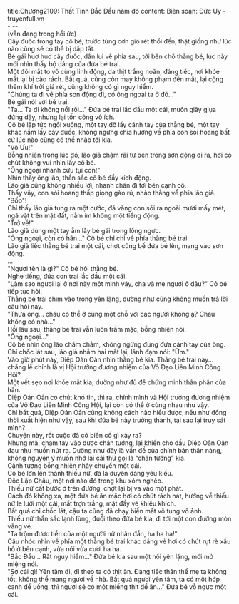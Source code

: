 title:Chương2109: Thất Tinh Bắc Đẩu năm đó
content:
Biên soạn: Đức Uy - truyenfull.vn<br>- --<br>(vẫn đang trong hồi ức)<br>Cây đuốc trong tay cô bé, trước từng cơn gió rét thổi đến, thật giống như lúc nào cũng sẽ có thể bị dập tắt.<br>Bé gái huơ huơ cây đuốc, dần lui về phía sau, tới bên chỗ thằng bé, lúc này mới nhìn thấy bộ dáng của đứa bé trai.<br>Một đôi mắt to vô cùng linh động, da thịt trắng noãn, đáng tiếc, nơi khóe mắt lại bị cào rách. Bất quá, cũng còn may không phạm đến mắt, lại cộng thêm khí trời giá rét, cũng không có gì nguy hiểm.<br>"Chúng ta đi về phía sơn động đi, có ông ngoại ta ở đó..."<br>Bé gái nói với bé trai.<br>"Ta... Ta đi không nổi rồi..." Đứa bé trai lắc đầu một cái, muốn giãy giụa đứng dậy, nhưng lại tốn công vô ích.<br>Cô bé lập tức ngồi xuống, một tay đỡ lấy cánh tay của thằng bé, một tay khác nắm lấy cây đuốc, không ngừng chĩa hướng về phía con sói hoang bất cứ lúc nào cũng có thể nhào tới kia.<br>"Vô Ưu!"<br>Bỗng nhiên trong lúc đó, lão giả chậm rãi từ bên trong sơn động đi ra, hơi có chút không vui nhìn lấy cô bé.<br>"Ông ngoại nhanh cứu tụi con!"<br>Nhìn thấy ông lão, thần sắc cô bé đầy kích động.<br>Lão giả cũng không nhiều lời, nhanh chân đi tới bên cạnh cô.<br>Thấy vậy, con sói hoang thấp giọng gào rú, nhào thẳng về phía lão giả.<br>"Bốp"!<br>Chỉ thấy lão giả tung ra một cước, đá văng con sói ra ngoài mười mấy mét, ngã vật trên mặt đất, nằm im không một tiếng động.<br>"Trở về!"<br>Lão giả dùng một tay ẵm lấy bé gái trong lồng ngực.<br>"Ông ngoại, còn có hắn..." Cô bé chỉ chỉ về phía thằng bé trai.<br>Lão giả liếc thằng bé trai một cái, chợt cũng bế đứa bé lên, mang vào sơn động.<br>...<br>"Ngươi tên là gì?" Cô bé hỏi thằng bé.<br>Nghe tiếng, đứa con trai lắc đầu một cái.<br>"Làm sao ngươi lại ở nơi này một mình vậy, cha và mẹ ngươi ở đâu?" Cô bé tiếp tục hỏi.<br>Thằng bé trai chìm vào trong yên lặng, dường như cũng không muốn trả lời câu hỏi này.<br>"Thưa ông... cháu có thể ở cùng một chỗ với các người không ạ? Cháu không có nhà..."<br>Hồi lâu sau, thằng bé trai vẫn luôn trầm mặc, bỗng nhiên nói.<br>"Ông ngoại..."<br>Cô bé nhìn ông lão chằm chằm, không ngừng đung đưa cánh tay của ông.<br>Chỉ chốc lát sau, lão giả nhắm hai mắt lại, lãnh đạm nói: "Ừm."<br>Vào giờ phút này, Diệp Oản Oản nhìn thằng bé kia. Thằng bé trai này... chẳng lẽ chính là vị Hội trưởng đương nhiệm của Võ Đạo Liên Minh Công Hội?<br>Một vết sẹo nơi khóe mắt kia, dường như đủ để chứng minh thân phận của hắn.<br>Diệp Oản Oản có chút khó tin, thì ra, chính mình và Hội trưởng đương nhiệm của Võ Đạo Liên Minh Công Hội, lại còn có thể ở cùng nhau như vậy.<br>Chỉ bất quá, Diệp Oản Oản cũng không cách nào hiểu được, nếu như đồng thời xuất hiện như vậy, sau khi đứa bé này trưởng thành, tại sao lại truy sát mình?<br>Chuyện này, rốt cuộc đã có biến cố gì xảy ra?<br>Nhưng mà, chạm tay vào được chân tướng, lại khiến cho đầu Diệp Oản Oản đau như muốn nứt ra. Dường như đây là vấn đề của chính bản thân nàng, không nguyện ý muốn nhớ lại cái thứ gọi là “chân tướng” kia.<br>Cảnh tượng bỗng nhiên nhảy chuyển một cái.<br>Cô bé lớn lên thành thiếu nữ, đã là duyên dáng yêu kiều.<br>Độc Lập Châu, một nơi nào đó trong khu xóm nghèo.<br>Thiếu nữ cất bước ở trên đường, chợt lại bị va vào một phát.<br>Cách đó không xa, một đứa bé ăn mặc hơi có chút rách nát, hướng về thiếu nữ le lưỡi một cái, mắt trợn trắng, mặt đầy vẻ khiêu khích.<br>Bất quá chỉ chốc lát, cậu ta cũng đã chạy biến mất vô tung vô ảnh.<br>Thiếu nữ thần sắc lạnh lùng, đuổi theo đứa bé kia, đi tới một con đường mòn vắng vẻ.<br>"Ta trộm được tiền của một người nữ nhân đần, ha ha ha!"<br>Cậu nhóc nhìn về phía một thằng bé trai khác dáng vẻ hơi có chút rụt rè xấu hổ ở bên cạnh, vừa nói vừa cười ha ha.<br>"Bắc Đẩu... Rất nguy hiểm..." Đứa bé kia sau một hồi yên lặng, mới mở miệng nói.<br>"Sợ cái gì! Yên tâm đi, đi theo ta có thịt ăn. Đáng tiếc thân thể mẹ ta không tốt, không thể mang ngươi về nhà. Bất quá ngươi yên tâm, ta có một hớp canh để uống, thì ngươi sẽ có một miếng thịt để ăn..." Đứa bé vỗ ngực một cái.
